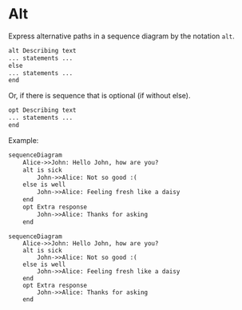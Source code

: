 # Alt

Express alternative paths in a sequence diagram by the notation `alt`.

```markdown
alt Describing text
... statements ...
else
... statements ...
end
```

Or, if there is sequence that is optional (if without else).

```markdown
opt Describing text
... statements ...
end
```

Example:

```markdown
sequenceDiagram
    Alice->>John: Hello John, how are you?
    alt is sick
        John->>Alice: Not so good :(
    else is well
        John->>Alice: Feeling fresh like a daisy
    end
    opt Extra response
        John->>Alice: Thanks for asking
    end
```

```{mermaid}
sequenceDiagram
    Alice->>John: Hello John, how are you?
    alt is sick
        John->>Alice: Not so good :(
    else is well
        John->>Alice: Feeling fresh like a daisy
    end
    opt Extra response
        John->>Alice: Thanks for asking
    end
```

